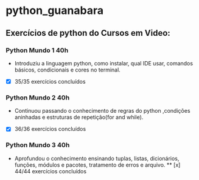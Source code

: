 # python_guanabara
## Exercícios de python do Cursos em Video:
### Python Mundo 1 40h
* Introduziu a linguagem python, como instalar, qual IDE usar, comandos básicos, condicionais e cores no terminal.
* [x] 35/35 exercícios concluídos
### Python Mundo 2 40h
* Continuou passando o conhecimento de regras do python ,condições aninhadas e estruturas de repetição(for and while).
* [x] 36/36 exercícios concluídos
### Python Mundo 3 40h
* Aprofundou o conhecimento ensinando tuplas, listas, dicionários, funções, módulos e pacotes, tratamento de erros e arquivo.
** [x] 44/44 exercícios concluídos
